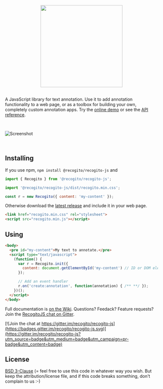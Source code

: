 <p align="center">
  <br/>
  <img width="270" src="https://raw.githubusercontent.com/recogito/recogito-js/master/recogitojs-logo-small.png" />
  <br/><br/>
</p>

A JavaScript library for text annotation. Use it to add annotation functionality to a web page, or as a toolbox 
for building your own, completely custom annotation apps. Try the [online demo](https://recogito.github.io/recogito-js/)
or see the [API reference](https://github.com/recogito/recogito-js/wiki/API-Reference).

<br/>

![Screenshot](screenshot.png)

<br/>

## Installing

If you use npm, `npm install @recogito/recogito-js` and 

```javascript
import { Recogito } from '@recogito/recogito-js';

import '@recogito/recogito-js/dist/recogito.min.css';

const r = new Recogito({ content: 'my-content' });
```

Otherwise download the [latest release](https://github.com/recogito/recogito-js/releases/latest) and
include it in your web page.

```html
<link href="recogito.min.css" rel="stylesheet">
<script src="recogito.min.js"></script>
```

## Using

```html
<body>
  <pre id="my-content">My text to annotate.</pre>
  <script type="text/javascript">
    (function() {
      var r = Recogito.init({
        content: document.getElementById('my-content') // ID or DOM element
      });

      // Add an event handler  
      r.on('create:annotation', function(annotation) { /** **/ });
    })();
  </script>
</body>
```

Full documentation is [on the Wiki](https://github.com/recogito/recogito-js/wiki). Questions? Feedack? Feature requests? Join the 
[RecogitoJS chat on Gitter](https://gitter.im/recogito/recogito-js).

[![Join the chat at https://gitter.im/recogito/recogito-js](https://badges.gitter.im/recogito/recogito-js.svg)](https://gitter.im/recogito/recogito-js?utm_source=badge&utm_medium=badge&utm_campaign=pr-badge&utm_content=badge)

## License

[BSD 3-Clause](LICENSE) (= feel free to use this code in whatever way
you wish. But keep the attribution/license file, and if this code
breaks something, don't complain to us :-)
